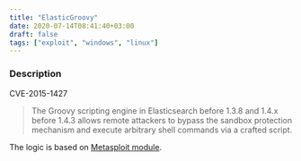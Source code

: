 ```yaml
---
title: "ElasticGroovy"
date: 2020-07-14T08:41:40+03:00
draft: false
tags: ["exploit", "windows", "linux"]
---
```

### Description

CVE-2015-1427

> The Groovy scripting engine in Elasticsearch before 1.3.8 and 1.4.x before 1.4.3 allows remote attackers to bypass the sandbox protection mechanism and execute arbitrary shell commands via a crafted script.

The logic is based on [Metasploit module](https://github.com/rapid7/metasploit-framework/blob/12198a088132f047e0a86724bc5ebba92a73ac66/modules/exploits/multi/elasticsearch/search_groovy_script.rb).
